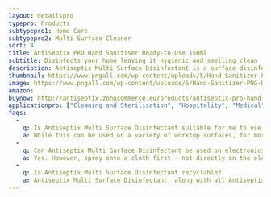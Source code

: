 ```yaml
---
layout: detailspro
typepro: Products
subtypepro1: Home Care
subtypepro2: Multi Surface Cleaner
sort: 4
title: AntiSeptix PRO Hand Sanitiser Ready-to-Use 150ml
subtitle: Disinfects your home leaving it hygienic and smelling clean 
description: Antiseptix Multi Surface Disinfectant is a surface disinfectant spray that kills 99.9% of bacteria, fungus and viruses, including E.coli, salmonella, coronavirus, poliovirus, norovirus, monkey pox and flu. Antiseptix Multi Surface Disinfectant is a chemical free, ZERO alcohol, non-toxic, fragrance-free disinfectant that has odour eliminating properties, as well as being harmless to the skin.
thumbnail: https://www.pngall.com/wp-content/uploads/5/Hand-Sanitizer-PNG-Download-Image.png
image: https://www.pngall.com/wp-content/uploads/5/Hand-Sanitizer-PNG-Download-Image.png
amazon: 
buynow: http://antiseptix.zohocommerce.eu/products/antiseptix-pro-hand-sanitiser-ready-to-use-150ml/354940000000048148
applicationpro: ["Cleaning and Sterilisation", "Hospitality", "Medical", "Automotive","Public Transportation", "Logistics", "Deodorising", "Water Treatment", "Sports", "Laundry and Surface Cleaners", "Swimming Pools", "Pharmaceuticals", "Oil & Gas", "Hot and Chilled Water Systems"]
faqs:
  -
    q: Is Antiseptix Multi Surface Disinfectant suitable for me to use on my worktop?
    a: While this can be used on a variety of worktop surfaces, for more detail, refer to the product use on the product label on the bottle.
  -
    q: Can Antiseptix Multi Surface Disinfectant be used on electronics?
    a: Yes. However, spray onto a cloth first - not directly on the electronic device - before wiping.
  -
    q: Is Antiseptix Multi Surface Disinfectant recyclable?
    a: Antiseptix Multi Surface Disinfectant, along with all Antiseptix products are recyclable. We urge our customers to tear off the label of the Antiseptix Multi Surface Disinfectant  bottle using the perforated peal. All components can we be recycled. A thank you in advanced for helping us recycle and save the environment.
---
```

